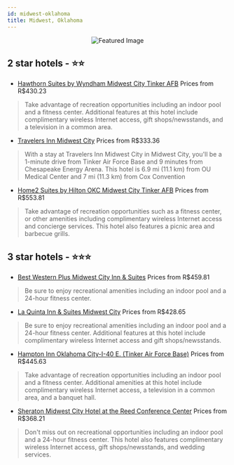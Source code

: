 ```yaml
---
id: midwest-oklahoma
title: Midwest, Oklahoma
---
```


<center><img src="https://i.travelapi.com/hotels/1000000/10000/8200/8144/a3288d01_z.jpg" alt="Featured Image" /></center>


##  2 star hotels - ⭐️⭐️

-    [Hawthorn Suites by Wyndham Midwest City Tinker AFB](https://us.hurb.com/hotels/midwest/hawthorn-suites-by-wyndham-midwest-city-tinker-afb-JNP-JP985060?cmp=18055) Prices from R$430.23
   > Take advantage of recreation opportunities including an indoor pool and a fitness center. Additional features at this hotel include complimentary wireless Internet access, gift shops/newsstands, and a television in a common area.
-    [Travelers Inn Midwest City](https://us.hurb.com/hotels/midwest/travelers-inn-midwest-city-JNP-JP843035?cmp=18055) Prices from R$333.36
   > With a stay at Travelers Inn Midwest City in Midwest City, you'll be a 1-minute drive from Tinker Air Force Base and 9 minutes from Chesapeake Energy Arena. This hotel is 6.9 mi (11.1 km) from OU Medical Center and 7 mi (11.3 km) from Cox Convention 
-    [Home2 Suites by Hilton OKC Midwest City Tinker AFB](https://us.hurb.com/hotels/midwest/home2-suites-by-hilton-okc-midwest-city-tinker-afb-JNP-JP02739S?cmp=18055) Prices from R$553.81
   > Take advantage of recreation opportunities such as a fitness center, or other amenities including complimentary wireless Internet access and concierge services. This hotel also features a picnic area and barbecue grills.

##  3 star hotels - ⭐️⭐️⭐️

-    [Best Western Plus Midwest City Inn & Suites](https://us.hurb.com/hotels/midwest/best-western-plus-midwest-city-inn-suites-JNP-JP186121?cmp=18055) Prices from R$459.81
   > Be sure to enjoy recreational amenities including an indoor pool and a 24-hour fitness center.
-    [La Quinta Inn & Suites Midwest City](https://us.hurb.com/hotels/midwest/la-quinta-inn-suites-midwest-city-JNP-JP196946?cmp=18055) Prices from R$428.65
   > Be sure to enjoy recreational amenities including an indoor pool and a 24-hour fitness center. Additional features at this hotel include complimentary wireless Internet access and gift shops/newsstands.
-    [Hampton Inn Oklahoma City-I-40 E. (Tinker Air Force Base)](https://us.hurb.com/hotels/midwest/hampton-inn-oklahoma-city-i-40-e-tinker-air-force-base-JNP-JP745014?cmp=18055) Prices from R$445.63
   > Take advantage of recreation opportunities including an indoor pool and a fitness center. Additional amenities at this hotel include complimentary wireless Internet access, a television in a common area, and a banquet hall.
-    [Sheraton Midwest City Hotel at the Reed Conference Center](https://us.hurb.com/hotels/midwest/sheraton-midwest-city-hotel-at-the-reed-conference-center-JNP-JP735270?cmp=18055) Prices from R$368.21
   > Don't miss out on recreational opportunities including an indoor pool and a 24-hour fitness center. This hotel also features complimentary wireless Internet access, gift shops/newsstands, and wedding services.
